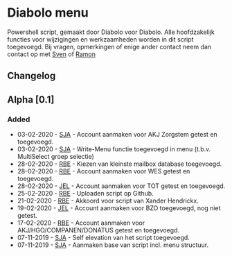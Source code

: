 # Diabolo menu

Powershell script, gemaakt door Diabolo voor Diabolo. Alle hoofdzakelijk functies voor wijzigingen en werkzaamheden worden in dit script toegevoegd.
Bij vragen, opmerkingen of enige ander contact neem dan contact op met [Sven] of [Ramon]

## Changelog

## Alpha [0.1]

### Added
- 03-02-2020 - [SJA] - Account aanmaken voor AKJ Zorgstem getest en toegevoegd.
- 03-02-2020 - [SJA] - Write-Menu functie toegevoegd in menu (t.b.v. MultiSelect groep selectie)
- 28-02-2020 - [RBE] - Kiezen van kleinste mailbox database toegevoegd.
- 28-02-2020 - [RBE] - Account aanmaken voor WES getest en toegevoegd.
- 28-02-2020 - [JEL] - Account aanmaken voor TOT getest en toegevoegd.
- 25-02-2020 - [RBE] - Uploaden script op Github.
- 21-02-2020 - [RBE] - Akkoord voor script van Xander Hendrickx.
- 19-02-2020 - [JEL] - Account aanmaken voor BZO toegevoegd, nog niet getest.
- 17-02-2020 - [RBE] - Account aanmaken voor AKJ/HGO/COMPANEN/DONATUS getest en toegevoegd.
- 07-11-2019 - [SJA] - Self elevation van het script toegevoegd.
- 07-11-2019 - [SJA] - Aanmaken base van script incl. menu structuur.

[Sven]: https://diabolo.nl/onze-mensen/sven-jansen/
[SJA]: https://diabolo.nl/onze-mensen/sven-jansen/
[Ramon]: https://diabolo.nl/onze-mensen/ramon-bergevoet/
[RBE]: https://diabolo.nl/onze-mensen/ramon-bergevoet/
[Jens]: https://diabolo.nl/onze-mensen/jens-elbers/
[JEL]: https://diabolo.nl/onze-mensen/jens-elbers/